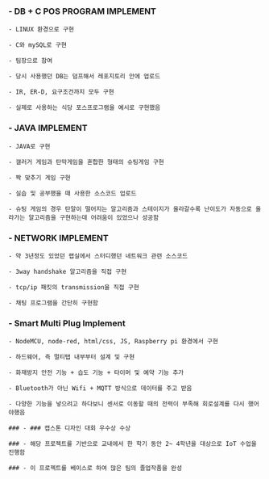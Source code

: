  ### - DB + C POS PROGRAM IMPLEMENT
 
    - LINUX 환경으로 구현
    
    - C와 mySQL로 구현
    
    - 팀장으로 참여
    
    - 당시 사용했던 DB는 덤프해서 레포지토리 안에 업로드
    
    - IR, ER-D, 요구조건까지 모두 구현
    
    - 실제로 사용하는 식당 포스프로그램을 예시로 구현했음
    
    
    
    
    
 ### - JAVA IMPLEMENT
 
    - JAVA로 구현
    
    - 갤러거 게임과 탄막게임을 혼합한 형태의 슈팅게임 구현
    
    - 짝 맞추기 게임 구현
    
    - 실습 및 공부했을 때 사용한 소스코드 업로드
    
    - 슈팅 게임의 경우 탄알이 떨어지는 알고리즘과 스테이지가 올라갈수록 난이도가 자동으로 올라가는 알고리즘을 구현하는데 어려움이 있었으나 성공함
    
    
    
    
        
    
    
    
    
 ### - NETWORK IMPLEMENT
 
    - 약 3년정도 있었던 랩실에서 스터디했던 네트워크 관련 소스코드
    
    - 3way handshake 알고리즘을 직접 구현
    
    - tcp/ip 패킷의 transmission을 직접 구현
    
    - 채팅 프로그램을 간단히 구현함
       
    
    
    
    
 ### - Smart Multi Plug Implement
 
    - NodeMCU, node-red, html/css, JS, Raspberry pi 환경에서 구현
    
    - 하드웨어, 즉 멀티탭 내부부터 설계 및 구현
    
    - 화재방지 안전 기능 + 습도 기능 + 타이머 및 예약 기능 추가
    
    - Bluetooth가 아닌 Wifi + MQTT 방식으로 데이터를 주고 받음
    
    - 다양한 기능을 넣으려고 하다보니 센서로 이동할 때의 전력이 부족해 회로설계를 다시 했어야했음
    
    ### - ### 캡스톤 디자인 대회 우수상 수상
    
    ### - 해당 프로젝트를 기반으로 교내에서 한 학기 동안 2~ 4학년을 대상으로 IoT 수업을 진행함
    
    ### - 이 프로젝트를 베이스로 하여 많은 팀의 졸업작품을 완성
   
   


